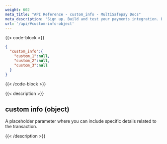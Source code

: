 ```yaml
---
weight: 602
meta_title: "API Reference - custom_info - MultiSafepay Docs"
meta_description: "Sign up. Build and test your payments integration. Explore our products and services. Use our API Reference, SDKs, and wrappers. Get support."
url: '/api/#custom-info-object'
---
```


{{< code-block >}}

```json 
{
  "custom_info":{
    "custom_1":null,
    "custom_2":null,
    "custom_3":null
  }
}
```

{{< /code-block >}}

{{< description >}}

## custom info (object)

A placeholder parameter where you can include specific details related to the transaction.

{{< /description >}}